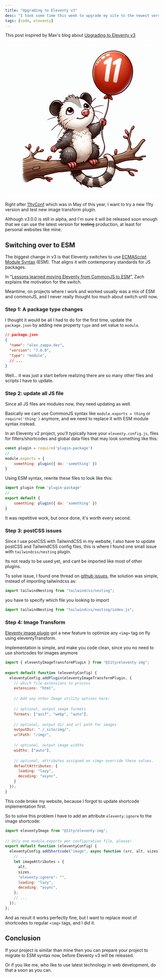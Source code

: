 ```yaml
---
title: "Upgrading to Eleventy v3"
desc: "I took some time this week to upgrade my site to the newest version of Eleventy. Here's what I learned."
tags: [code, eleventy]
---
```


This post inspired by Max's blog about [Upgrading to Eleventy v3](https://mxb.dev/blog/eleventy-v3-update/)

<img src="./11ty-possum.jpg" alt="Eleventy Possum" eleventy:widths="300">

Right after [11tyConf](https://conf.11ty.dev) which was in May of this year, I want to try a new 11ty version and test new image transform plugin.

Although v3.0.0 is still in alpha, and I'm sure it will be released soon enough that we can use the latest version for ~~testing~~ production, at least for personal websites like mine.

## Switching over to ESM

The biggest change in v3 is that Eleventy switches to use [ECMAScript Module Syntax](https://nodejs.org/api/esm.html) (ESM). That aligns it with contemporary standards for JS packages.

In “[Lessons learned moving Eleventy from CommonJS to ESM](https://www.zachleat.com/web/eleventy-v3-esm/)”, Zach explains the motivation for the switch.

Meantime, on projects where I work and worked usually was a mix of ESM and commonJS, and I never really thought too much about switch until now.

### Step 1: A package type changes

I thought it would be all I had to do for the first time, update the `package.json` by adding new property `type` and set value to `module`.

```json
// package.json
{
  "name": "alex.zappa.dev",
  "version": "7.0.0",
  "type": "module",
  // ...
}
```

Well... it was just a start before realizing there are so many other files and scripts I have to update.

### Step 2: update all JS file

Since all JS files are modules now, they need updating as well.

Basically we cant use CommonJS syntax like `module.exports = thing` or `require('thing')` anymore, and we need to replace it with ESM module syntax instead.

In an Eleventy v2 project, you’ll typically have your `eleventy.config.js`, files for filters/shortcodes and global data files that may look something like this:

```js
const plugin = require('plugin-package')
// ...
module.exports = {
    something: plugin({ do: 'something' })
}
```

Using ESM syntax, rewrite these files to look like this:

```js
import plugin from 'plugin-package'
// ...
export default {
    something: plugin({ do: 'something' })
}
```

It was repetitive work, but once done, it's worth every second.

### Step 3: postCSS issues

Since I use postCSS with TailwindCSS in my website, I also have to update postCSS and TailwindCSS config files, this is where I found one small issue with `tailwindcss/nesting` plugin.

Its not ready to be used yet, and cant be imported like most of other plugins.

To solve issue, I found one thread on [github issues](https://github.com/tailwindlabs/tailwindcss/issues/5089), the solution was simple, instead of importing tailwindcss as:

```js
import tailwindNesting from "tailwindcss/nesting";
```

you have to specify which file you looking to import

```js
import tailwindNesting from "tailwindcss/nesting/index.js";
```

### Step 4: Image Transform

[Eleventy image plugin](https://www.11ty.dev/docs/plugins/image/#eleventy-transform) got a new feature to optimize any `<img>` tag on fly using eleventyTransform.

Implementation is simple, and make you code clean, since you no need to use shortcodes for images anymore

```js
import { eleventyImageTransformPlugin } from "@11ty/eleventy-img";

export default function (eleventyConfig) {
  eleventyConfig.addPlugin(eleventyImageTransformPlugin, {
    // which file extensions to process
    extensions: "html",

    // Add any other Image utility options here:

    // optional, output image formats
    formats: ["avif", "webp", "auto"],

    // optional, output dir and url path for images
    outputDir: "./_site/img/",
    urlPath: "/img/",

    // optional, output image widths
    widths: ["auto"],

    // optional, attributes assigned on <img> override these values.
    defaultAttributes: {
      loading: "lazy",
      decoding: "async",
    }
  });
}
```

This code broke my website, because I forgot to update shortcode implementation first.

So to solve this problem I have to add an attribute `eleventy:ignore` to the image shortcode:

```js
import eleventyImage from "@11ty/eleventy-img";

// Only one module.exports per configuration file, please!
export default function (eleventyConfig) {
  eleventyConfig.addShortcode("image", async function (src, alt, sizes) {
    // ...
    let imageAttributes = {
      alt,
      sizes,
      "eleventy:ignore": "",
      loading: "lazy",
      decoding: "async",
    };
    // ...
  });
};
```

And as result it works perfectly fine, but I want to replace most of shortcodes to regular `<img>` tags, and I did it.

## Conclusion

If your project is similar than mine then you can prepare your project to migrate to ESM syntax now, before Eleventy v3 will be released.

Or if you like me, who like to use latest technology in web development, do that a soon as you can.
